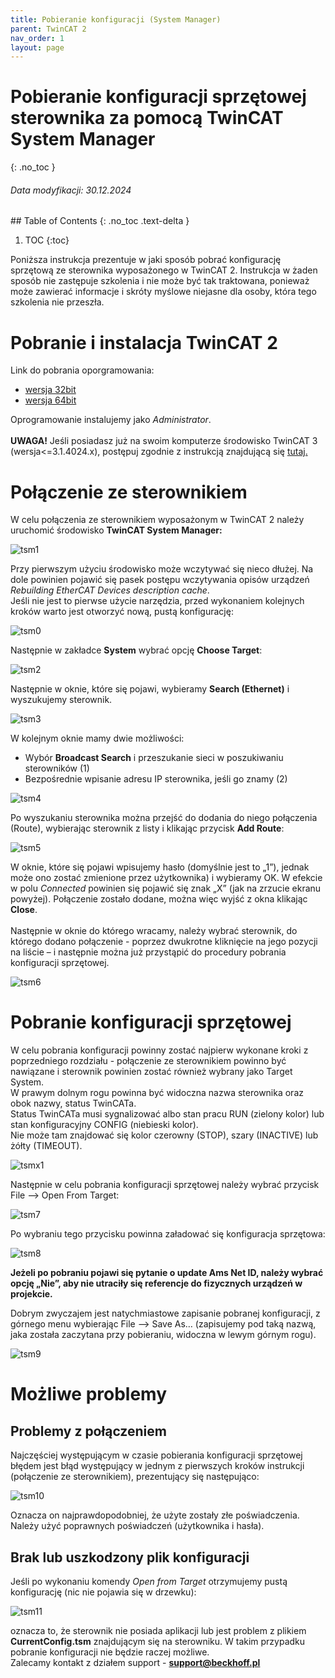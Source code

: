 ```yaml
---
title: Pobieranie konfiguracji (System Manager)
parent: TwinCAT 2
nav_order: 1
layout: page
---
```



# Pobieranie konfiguracji sprzętowej sterownika za pomocą TwinCAT System Manager 
{: .no_toc }
<h6> Data modyfikacji: 30.12.2024 </h6>
## Table of Contents
{: .no_toc .text-delta }

1. TOC
{:toc}

Poniższa instrukcja prezentuje w jaki sposób pobrać konfigurację sprzętową ze sterownika wyposażonego w TwinCAT 2.
Instrukcja w żaden sposób nie zastępuje szkolenia i nie może być tak traktowana, ponieważ może zawierać informacje i skróty myślowe niejasne dla osoby, która tego szkolenia nie przeszła.

# Pobranie i instalacja TwinCAT 2
Link do pobrania oporgramowania:
- [wersja 32bit](https://www.beckhoff.com/pl-pl/support/download-finder/search-result/?download_group=97248943&download_item=645885953)
- [wersja 64bit](https://www.beckhoff.com/pl-pl/support/download-finder/search-result/?download_group=97248943&download_item=645997772)

Oprogramowanie instalujemy jako *Administrator*. 
<br>
<br>
**UWAGA!** Jeśli posiadasz już na swoim komputerze  środowisko TwinCAT 3 (wersja<=3.1.4024.x), postępuj zgodnie z instrukcją znajdującą się [tutaj.](https://infosys.beckhoff.com/english.php?content=../content/1033/tc3_installation/179471755.html)

# Połączenie ze sterownikiem
W celu połączenia ze sterownikiem wyposażonym w TwinCAT 2 należy uruchomić środowisko **TwinCAT System Manager:**

![tsm1](https://ba-pl.github.io/wiki/assets/images/tsm1.png "tsm1")

Przy pierwszym użyciu środowisko może wczytywać się nieco dłużej. Na dole powinien pojawić się pasek postępu wczytywania opisów urządzeń *Rebuilding EtherCAT Devices description cache*. 
<br>
Jeśli nie jest to pierwse użycie narzędzia, przed wykonaniem kolejnych kroków warto jest otworzyć nową, pustą konfigurację:

![tsm0](https://ba-pl.github.io/wiki/assets/images/tsm0.png "tsm0")

Następnie w zakładce **System** wybrać opcję **Choose Target**:

![tsm2](https://ba-pl.github.io/wiki/assets/images/tsm2.png "tsm2")

Następnie w oknie, które się pojawi, wybieramy **Search (Ethernet)** i wyszukujemy sterownik. 

![tsm3](https://ba-pl.github.io/wiki/assets/images/tsm3.png "tsm3")

W kolejnym oknie mamy dwie możliwości:
- Wybór **Broadcast Search** i przeszukanie sieci w poszukiwaniu sterowników (1)
- Bezpośrednie wpisanie adresu IP sterownika, jeśli go znamy (2)

![tsm4](https://ba-pl.github.io/wiki/assets/images/tsm4.png "tsm4")

Po wyszukaniu sterownika można przejść do dodania do niego połączenia (Route), wybierając sterownik z listy i klikając przycisk **Add Route**:

![tsm5](https://ba-pl.github.io/wiki/assets/images/tsm5.png "tsm5")

W oknie, które się pojawi wpisujemy hasło (domyślnie jest to „1”), jednak może ono zostać zmienione przez użytkownika) i wybieramy OK. W efekcie w polu *Connected* powinien się pojawić się znak „X” (jak na zrzucie ekranu powyżej). Połączenie zostało dodane, można więc wyjść z okna klikając **Close**.
<br>
<br>
Następnie w oknie do którego wracamy, należy wybrać sterownik, do którego dodano połączenie  - poprzez dwukrotne kliknięcie na jego pozycji na liście – i następnie można już przystąpić do procedury pobrania konfiguracji sprzętowej.

![tsm6](https://ba-pl.github.io/wiki/assets/images/tsm6.png "tsm6")

# Pobranie konfiguracji sprzętowej 
W celu pobrania konfiguracji powinny zostać najpierw wykonane kroki z poprzedniego rozdziału - połączenie ze sterownikiem powinno być nawiązane i sterownik powinien zostać również wybrany jako Target System.
<br>
W prawym dolnym rogu powinna być widoczna nazwa sterownika oraz obok nazwy, status TwinCATa. 
<br>
Status TwinCATa musi sygnalizować albo stan pracu RUN (zielony kolor) lub stan konfiguracyjny CONFIG (niebieski kolor). 
<br>
Nie może tam znajdować się kolor czerowny (STOP), szary (INACTIVE) lub żółty (TIMEOUT). 

![tsmx1](https://ba-pl.github.io/wiki/assets/images/tsmx1.png "tsmx1")

Następnie w celu pobrania konfiguracji sprzętowej należy wybrać przycisk File --> Open From Target:

![tsm7](https://ba-pl.github.io/wiki/assets/images/tsm7.png "tsm7")

Po wybraniu tego przycisku powinna załadować się konfiguracja sprzętowa:

![tsm8](https://ba-pl.github.io/wiki/assets/images/tsm8.png "tsm8")

**Jeżeli po pobraniu pojawi się pytanie o update Ams Net ID, należy wybrać opcję „Nie”, aby nie utraciły się referencje do fizycznych urządzeń w projekcie.**

Dobrym zwyczajem jest natychmiastowe zapisanie pobranej konfiguracji, z górnego menu wybierając File --> Save As… (zapisujemy pod taką nazwą, jaka została zaczytana przy pobieraniu, widoczna w lewym górnym rogu). 

![tsm9](https://ba-pl.github.io/wiki/assets/images/tsm9.png "tsm9")

# Możliwe problemy 

## Problemy z połączeniem 
Najczęściej występującym w czasie pobierania konfiguracji sprzętowej błędem jest błąd występujący w jednym z pierwszych kroków instrukcji (połączenie ze sterownikiem), prezentujący się następująco:

![tsm10](https://ba-pl.github.io/wiki/assets/images/tsm10.png "tsm10")

Oznacza on najprawdopodobniej, że użyte zostały złe poświadczenia. Należy użyć poprawnych poświadczeń (użytkownika i hasła).

## Brak lub uszkodzony plik konfiguracji

Jeśli po wykonaniu komendy *Open from Target* otrzymujemy pustą konfigurację (nic nie pojawia się w drzewku):

![tsm11](https://ba-pl.github.io/wiki/assets/images/tsm11.png "tsm11")

oznacza to, że sterownik nie posiada aplikacji lub jest problem z plikiem **CurrentConfig.tsm** znajdującym się na sterowniku. W takim przypadku pobranie konfiguracji nie będzie raczej możliwe.
<br>
Zalecamy kontakt z działem support - **support@beckhoff.pl**
